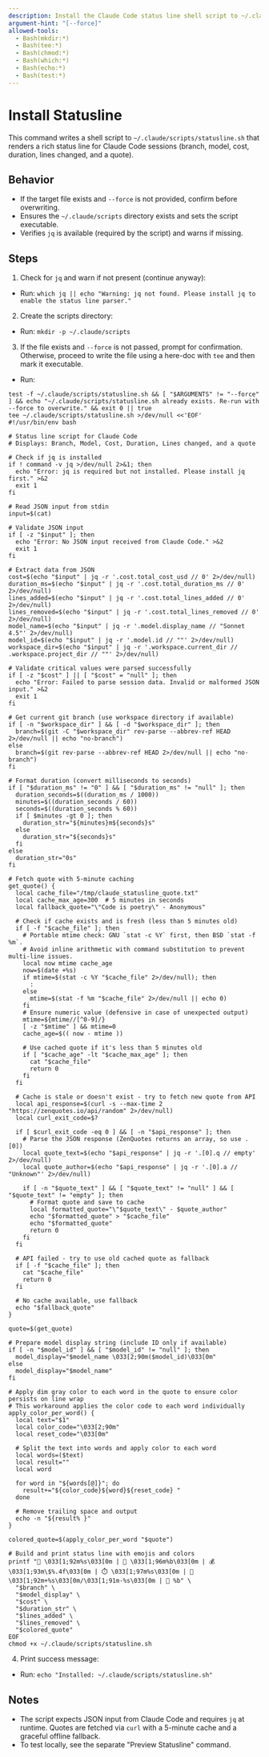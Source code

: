 ```yaml
---
description: Install the Claude Code status line shell script to ~/.claude/scripts/statusline.sh
argument-hint: "[--force]"
allowed-tools:
  - Bash(mkdir:*)
  - Bash(tee:*)
  - Bash(chmod:*)
  - Bash(which:*)
  - Bash(echo:*)
  - Bash(test:*)
---
```


# Install Statusline

This command writes a shell script to `~/.claude/scripts/statusline.sh` that renders a rich status line for Claude Code sessions (branch, model, cost, duration, lines changed, and a quote).

## Behavior

- If the target file exists and `--force` is not provided, confirm before overwriting.
- Ensures the `~/.claude/scripts` directory exists and sets the script executable.
- Verifies `jq` is available (required by the script) and warns if missing.

## Steps

1) Check for `jq` and warn if not present (continue anyway):

- Run: `which jq || echo "Warning: jq not found. Please install jq to enable the status line parser."`

2) Create the scripts directory:

- Run: `mkdir -p ~/.claude/scripts`

3) If the file exists and `--force` is not passed, prompt for confirmation. Otherwise, proceed to write the file using a here-doc with `tee` and then mark it executable.

- Run:

```
test -f ~/.claude/scripts/statusline.sh && [ "$ARGUMENTS" != "--force" ] && echo "~/.claude/scripts/statusline.sh already exists. Re-run with --force to overwrite." && exit 0 || true
tee ~/.claude/scripts/statusline.sh >/dev/null <<'EOF'
#!/usr/bin/env bash

# Status line script for Claude Code
# Displays: Branch, Model, Cost, Duration, Lines changed, and a quote

# Check if jq is installed
if ! command -v jq >/dev/null 2>&1; then
  echo "Error: jq is required but not installed. Please install jq first." >&2
  exit 1
fi

# Read JSON input from stdin
input=$(cat)

# Validate JSON input
if [ -z "$input" ]; then
  echo "Error: No JSON input received from Claude Code." >&2
  exit 1
fi

# Extract data from JSON
cost=$(echo "$input" | jq -r '.cost.total_cost_usd // 0' 2>/dev/null)
duration_ms=$(echo "$input" | jq -r '.cost.total_duration_ms // 0' 2>/dev/null)
lines_added=$(echo "$input" | jq -r '.cost.total_lines_added // 0' 2>/dev/null)
lines_removed=$(echo "$input" | jq -r '.cost.total_lines_removed // 0' 2>/dev/null)
model_name=$(echo "$input" | jq -r '.model.display_name // "Sonnet 4.5"' 2>/dev/null)
model_id=$(echo "$input" | jq -r '.model.id // ""' 2>/dev/null)
workspace_dir=$(echo "$input" | jq -r '.workspace.current_dir // .workspace.project_dir // ""' 2>/dev/null)

# Validate critical values were parsed successfully
if [ -z "$cost" ] || [ "$cost" = "null" ]; then
  echo "Error: Failed to parse session data. Invalid or malformed JSON input." >&2
  exit 1
fi

# Get current git branch (use workspace directory if available)
if [ -n "$workspace_dir" ] && [ -d "$workspace_dir" ]; then
  branch=$(git -C "$workspace_dir" rev-parse --abbrev-ref HEAD 2>/dev/null || echo "no-branch")
else
  branch=$(git rev-parse --abbrev-ref HEAD 2>/dev/null || echo "no-branch")
fi

# Format duration (convert milliseconds to seconds)
if [ "$duration_ms" != "0" ] && [ "$duration_ms" != "null" ]; then
  duration_seconds=$((duration_ms / 1000))
  minutes=$((duration_seconds / 60))
  seconds=$((duration_seconds % 60))
  if [ $minutes -gt 0 ]; then
    duration_str="${minutes}m${seconds}s"
  else
    duration_str="${seconds}s"
  fi
else
  duration_str="0s"
fi

# Fetch quote with 5-minute caching
get_quote() {
  local cache_file="/tmp/claude_statusline_quote.txt"
  local cache_max_age=300  # 5 minutes in seconds
  local fallback_quote="\"Code is poetry\" - Anonymous"

  # Check if cache exists and is fresh (less than 5 minutes old)
  if [ -f "$cache_file" ]; then
    # Portable mtime check: GNU `stat -c %Y` first, then BSD `stat -f %m`.
    # Avoid inline arithmetic with command substitution to prevent multi-line issues.
    local now mtime cache_age
    now=$(date +%s)
    if mtime=$(stat -c %Y "$cache_file" 2>/dev/null); then
      :
    else
      mtime=$(stat -f %m "$cache_file" 2>/dev/null || echo 0)
    fi
    # Ensure numeric value (defensive in case of unexpected output)
    mtime=${mtime//[^0-9]/}
    [ -z "$mtime" ] && mtime=0
    cache_age=$(( now - mtime ))

    # Use cached quote if it's less than 5 minutes old
    if [ "$cache_age" -lt "$cache_max_age" ]; then
      cat "$cache_file"
      return 0
    fi
  fi

  # Cache is stale or doesn't exist - try to fetch new quote from API
  local api_response=$(curl -s --max-time 2 "https://zenquotes.io/api/random" 2>/dev/null)
  local curl_exit_code=$?

  if [ $curl_exit_code -eq 0 ] && [ -n "$api_response" ]; then
    # Parse the JSON response (ZenQuotes returns an array, so use .[0])
    local quote_text=$(echo "$api_response" | jq -r '.[0].q // empty' 2>/dev/null)
    local quote_author=$(echo "$api_response" | jq -r '.[0].a // "Unknown"' 2>/dev/null)

    if [ -n "$quote_text" ] && [ "$quote_text" != "null" ] && [ "$quote_text" != "empty" ]; then
      # Format quote and save to cache
      local formatted_quote="\"$quote_text\" - $quote_author"
      echo "$formatted_quote" > "$cache_file"
      echo "$formatted_quote"
      return 0
    fi
  fi

  # API failed - try to use old cached quote as fallback
  if [ -f "$cache_file" ]; then
    cat "$cache_file"
    return 0
  fi

  # No cache available, use fallback
  echo "$fallback_quote"
}

quote=$(get_quote)

# Prepare model display string (include ID only if available)
if [ -n "$model_id" ] && [ "$model_id" != "null" ]; then
  model_display="$model_name \033[2;90m($model_id)\033[0m"
else
  model_display="$model_name"
fi

# Apply dim gray color to each word in the quote to ensure color persists on line wrap
# This workaround applies the color code to each word individually
apply_color_per_word() {
  local text="$1"
  local color_code="\033[2;90m"
  local reset_code="\033[0m"

  # Split the text into words and apply color to each word
  local words=($text)
  local result=""
  local word

  for word in "${words[@]}"; do
    result+="${color_code}${word}${reset_code} "
  done

  # Remove trailing space and output
  echo -n "${result% }"
}

colored_quote=$(apply_color_per_word "$quote")

# Build and print status line with emojis and colors
printf "🌿 \033[1;92m%s\033[0m | 🤖 \033[1;96m%b\033[0m | 💰 \033[1;93m\$%.4f\033[0m | ⏱️ \033[1;97m%s\033[0m | 📝 \033[1;92m+%s\033[0m/\033[1;91m-%s\033[0m | 💬 %b" \
  "$branch" \
  "$model_display" \
  "$cost" \
  "$duration_str" \
  "$lines_added" \
  "$lines_removed" \
  "$colored_quote"
EOF
chmod +x ~/.claude/scripts/statusline.sh
```

4) Print success message:

- Run: `echo "Installed: ~/.claude/scripts/statusline.sh"`

## Notes

- The script expects JSON input from Claude Code and requires `jq` at runtime. Quotes are fetched via `curl` with a 5-minute cache and a graceful offline fallback.
- To test locally, see the separate "Preview Statusline" command.

